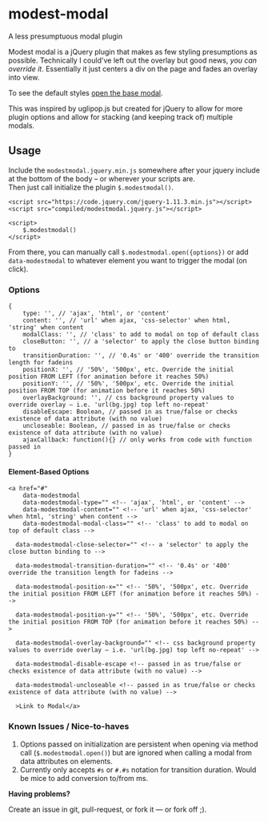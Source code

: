 # modest-modal
A less presumptuous modal plugin

<p>
  Modest modal is a jQuery plugin that makes as few styling presumptions as possible.  Technically I could've left out the overlay but good news, <em>you can override it</em>. Essentially it just centers a div on the page and fades an overlay into view.
</p>
<p>
  To see the default styles <a href="#" data-modestmodal data-modestmodal-type="content" data-modestmodal-content="Tada!">open the base modal</a>.
</p>
<p>
  This was inspired by uglipop.js but created for jQuery to allow for more plugin options and allow for stacking (and keeping track of) multiple modals.
</p>
<h2>Usage</h2>
<p>
  Include the <code>modestmodal.jquery.min.js</code> somewhere after your jquery include at the bottom of the body &ndash; or wherever your scripts are.
  <br />
  Then just call initialize the plugin <code>$.modestmodal()</code>.
  <pre><code>&lt;script src=&quot;https://code.jquery.com/jquery-1.11.3.min.js&quot;&gt;&lt;/script&gt;<br />&lt;script src=&quot;compiled/modestmodal.jquery.js&quot;&gt;&lt;/script&gt;<br /><br />&lt;script&gt;<br />    $.modestmodal()<br />&lt;/script&gt;</code></pre>
</p>
<p>
  From there, you can manually call <code>$.modestmodal.open({options})</code> or add <code>data-modestmodal</code> to whatever element you want to trigger the modal (on click).
</p>
<h3>Options</h3>
<p>
  <pre><code>{<br />    type: '', // 'ajax', 'html', or 'content'<br />    content: '', // 'url' when ajax, 'css-selector' when html, 'string' when content<br />    modalClass: '', // 'class' to add to modal on top of default class<br />    closeButton: '', // a 'selector' to apply the close button binding to<br />    transitionDuration: '', // '0.4s' or '400' override the transition length for fadeins<br />    positionX: '', // '50%', '500px', etc. Override the initial position FROM LEFT (for animation before it reaches 50%)<br />    positionY: '', // '50%', '500px', etc. Override the initial position FROM TOP (for animation before it reaches 50%)<br />    overlayBackground: '', // css background property values to override overlay &ndash; i.e. 'url(bg.jpg) top left no-repeat'<br />    disableEscape: Boolean, // passed in as true/false or checks existence of data attribute (with no value)<br />    uncloseable: Boolean, // passed in as true/false or checks existence of data attribute (with no value)<br />    ajaxCallback: function(){} // only works from code with function passed in <br />}</code></pre>
</p>
<h4>Element-Based Options</h4>
<p>
  <pre><code>&lt;a href=&quot;#&quot<br />    data-modestmodal</br >    data-modestmodal-type=&quot;&quot; &lt;!-- 'ajax', 'html', or 'content' --&gt;<br />    data-modestmodal-content=&quot;&quot; &lt;!-- 'url' when ajax, 'css-selector' when html, 'string' when content --&gt;<br />    data-modestmodal-modal-class=&quot;&quot; &lt;!-- 'class' to add to modal on top of default class --&gt;<br />
  data-modestmodal-close-selector=&quot;&quot; &lt;!-- a 'selector' to apply the close button binding to --&gt;<br />
  data-modestmodal-transition-duration=&quot;&quot; &lt;!-- '0.4s' or '400' override the transition length for fadeins --&gt;<br />
  data-modestmodal-position-x=&quot;&quot; &lt;!-- '50%', '500px', etc. Override the initial position FROM LEFT (for animation before it reaches 50%) --&gt;<br />
  data-modestmodal-position-y=&quot;&quot; &lt;!-- '50%', '500px', etc. Override the initial position FROM TOP (for animation before it reaches 50%) --&gt;<br />
  data-modestmodal-overlay-background=&quot;&quot; &lt;!-- css background property values to override overlay &ndash; i.e. 'url(bg.jpg) top left no-repeat' --&gt;<br />
  data-modestmodal-disable-escape &lt;!-- passed in as true/false or checks existence of data attribute (with no value) --&gt;<br />
  data-modestmodal-uncloseable &lt;!-- passed in as true/false or checks existence of data attribute (with no value) --&gt;<br />
  &gt;Link to Modal&lt;/a&gt;</code></pre>
</p>
<h3>Known Issues / Nice-to-haves</h3>
<ol>
  <li>
    Options passed on initialization are persistent when opening via method call (<code>$.modestmodal.open()</code>) but
    are ignored when calling a modal from data attributes on elements.
  </li>
  <li>
    Currently only accepts <code>#s</code> or <code>#.#s</code> notation for transition duration. Would be mice to add conversion to/from ms.
  </li>
</ol>
<strong>Having problems?</strong>
<p>
  Create an issue in git, pull-request, or fork it &mdash; or fork off ;).
</p>
